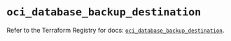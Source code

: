 # `oci_database_backup_destination`

Refer to the Terraform Registry for docs: [`oci_database_backup_destination`](https://registry.terraform.io/providers/hashicorp/oci/7.19.0/docs/resources/database_backup_destination).
